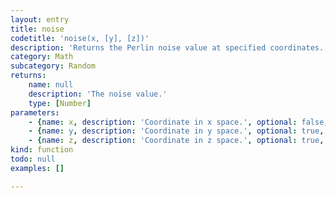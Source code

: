 ```yaml
---
layout: entry
title: noise
codetitle: 'noise(x, [y], [z])'
description: 'Returns the Perlin noise value at specified coordinates. Perlin noise is a random sequence generator producing a more natural ordered, harmonic succession of numbers compared to the standard random() function. It was invented by Ken Perlin in the 1980s and been used since in graphical applications to produce procedural textures, natural motion, shapes, terrains etc.'
category: Math
subcategory: Random
returns:
    name: null
    description: 'The noise value.'
    type: [Number]
parameters:
    - {name: x, description: 'Coordinate in x space.', optional: false, type: [Number]}
    - {name: y, description: 'Coordinate in y space.', optional: true, type: [Number]}
    - {name: z, description: 'Coordinate in z space.', optional: true, type: [Number]}
kind: function
todo: null
examples: []

---
```

